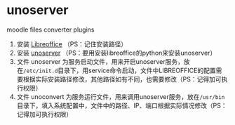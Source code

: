 # unoserver
moodle files converter plugins

1. 安装 [Libreoffice](https://www.libreoffice.org/) （PS：记住安装路径）
2. 安装 [unoserver](https://github.com/unoconv/unoserver) （PS：要用安装libreoffice的python来安装unoserver）
3. 文件 unoserver 为服务启动文件，用来开启unoserver服务，放在`/etc/init.d`目录下，用service命令启动，文件中LIBREOFFICE的配置需要根据实际安装路径修改，其他路径如有不同，也需要修改（PS：记得加可执行权限）
4. 文件 unoconvert 为服务运行文件，用来调用unoserver服务，放在`/usr/bin`目录下，填入系统配置中，文件中的路径、IP、端口根据实际情况修改（PS：记得加可执行权限）